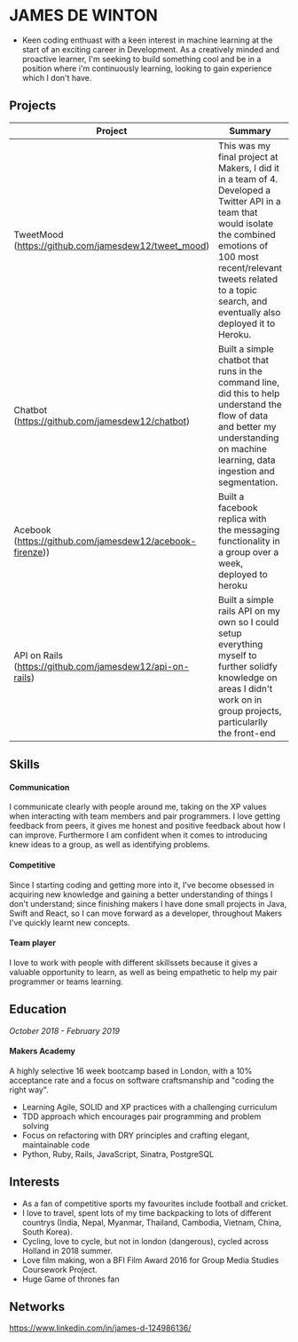 # JAMES DE WINTON	 
- Keen coding enthuast with a keen interest in machine learning at the start of an exciting career in Development. As a creatively minded and proactive learner, I'm seeking to build something cool and be in a position where i'm continuously learning, looking to gain experience which I don't have.

## Projects
| Project | Summary | Technologies | Testing
| ------ | ------ |  ------ |  ------ |
| TweetMood (https://github.com/jamesdew12/tweet_mood)| This was my final project at Makers, I did it in a team of 4.	Developed a Twitter API in a team that would isolate the combined emotions of 100 most recent/relevant tweets related to a topic search, and eventually also deployed it to Heroku. | Python, Django, Watson (IBM) | Pytest|
|Chatbot (https://github.com/jamesdew12/chatbot)| Built a simple chatbot that runs in the command line, did this to help understand the flow of data and better my understanding on machine learning, data ingestion and segmentation.  | Python, NLTK | Nil
| Acebook (https://github.com/jamesdew12/acebook-firenze))| Built a facebook replica with the messaging functionality in a group over a week, deployed to heroku | Rails, Postgres | RSpec |
| API on Rails (https://github.com/jamesdew12/api-on-rails)| Built a simple rails API on my own so I could setup everything myself to further solidfy knowledge on areas I didn't work on in group projects, particularlly the front-end| Rails | RSpec

## Skills

#### Communication
I communicate clearly with people around me, taking on the XP values when interacting with team members and pair programmers. I love getting feedback from peers, it gives me honest and positive feedback about how I can improve. Furthermore I am confident when it comes to introducing knew ideas to a group, as well as identifying problems.

#### Competitive
Since I starting coding and getting more into it, I've become obsessed in acquiring new knowledge and gaining a better understanding of things I don't understand; since finishing makers I have done small projects in Java, Swift and React, so I can move forward as a developer, throughout Makers I've quickly learnt new concepts. 

#### Team player
I love to work with people with different skillssets because it gives a valuable opportunity to learn, as well as being empathetic to help my pair programmer or teams learning.

## Education

*October 2018 - February 2019*

#### Makers Academy
A highly selective 16 week bootcamp based in London, with a 10% acceptance rate and a focus on software craftsmanship and "coding the right way".
* Learning Agile, SOLID and XP practices with a challenging curriculum
* TDD approach which encourages pair programming and problem solving
* Focus on refactoring with DRY principles and crafting elegant, maintainable code
* Python, Ruby, Rails, JavaScript, Sinatra, PostgreSQL

## Interests
* As a fan of competitive sports my favourites include football and cricket.
* I love to travel, spent lots of my time backpacking to lots of different countrys (India, Nepal, Myanmar, Thailand, Cambodia, Vietnam, China, South Korea).
* Cycling, love to cycle, but not in london (dangerous), cycled across Holland in 2018 summer.
* Love film making, won a BFI Film Award 2016 for Group Media Studies Coursework Project.
* Huge Game of thrones fan


## Networks
https://www.linkedin.com/in/james-d-124986136/ 



